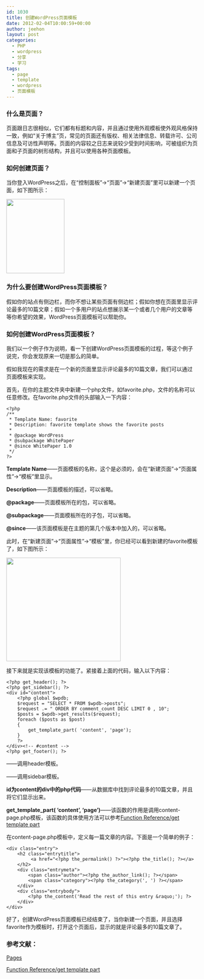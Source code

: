 ```yaml
---
id: 1030
title: 创建WordPress页面模板
date: 2012-02-04T10:00:59+00:00
author: jeehon
layout: post
categories:
  - PHP
  - wordpress
  - 分享
  - 学习
tags:
  - page
  - template
  - wordpress
  - 页面模板
---
```

### 什么是页面？

页面跟日志很相似，它们都有标题和内容，并且通过使用外观模板使外观风格保持一致，例如“关于博主”页，常见的页面还有版权、相关法律信息、转载许可、公司信息及可访性声明等。页面的内容较之日志来说较少受到时间影响，可被组织为页面和子页面的树形结构，并且可以使用各种页面模板。

### 如何创建页面？

当你登入WordPress之后，在“控制面板”->“页面”->“新建页面”里可以新建一个页面，如下图所示：
  
[<img src="http://jeehon.info/log/files/2012/02/add-page.jpg" alt="" title="add-page" width="153" height="195" class="aligncenter size-full wp-image-1032" />](http://jeehon.info/log/files/2012/02/add-page.jpg)

### 为什么要创建WordPress页面模板？

假如你的站点有侧边栏，而你不想让某些页面有侧边栏；假如你想在页面里显示评论最多的10篇文章；假如一个多用户的站点想展示某一个或者几个用户的文章等等你希望的效果，WordPress页面模板可以帮助你。<!--more-->

### 如何创建WordPress页面模板？

我们以一个例子作为说明，看一下创建WordPress页面模板的过程，等这个例子说完，你会发现原来一切是那么的简单。
  
假如我现在的需求是在一个新的页面里显示评论最多的10篇文章，我们可以通过页面模板来实现。
  
首先，在你的主题文件夹中新建一个php文件，如favorite.php，文件的名称可以任意修改。在favorite.php文件的头部输入一下内容：

    <?php
    /**
     * Template Name: favorite
     * Description: favorite template shows the favorite posts
     *
     * @package WordPress
     * @subpackage WhitePaper
     * @since WhitePaper 1.0
     */
    ?>

**Template Name**——页面模板的名称，这个是必须的，会在“新建页面”->“页面属性”->“模板”里显示。
  
**Description**——页面模板的描述，可以省略。
  
**@package**——页面模板所在的包，可以省略。
  
**@subpackage**——页面模板所在的子包，可以省略。
  
**@since**——该页面模板是在主题的第几个版本中加入的，可以省略。

此时，在“新建页面”->“页面属性”->“模板”里，你已经可以看到新建的favorite模板了，如下图所示：
  
[<img src="http://jeehon.info/log/files/2012/02/favorite.jpg" alt="" title="favorite" width="301" height="272" class="aligncenter size-full wp-image-1040" />](http://jeehon.info/log/files/2012/02/favorite.jpg)
  
接下来就是实现该模板的功能了。紧接着上面的代码，输入以下内容：

    <?php get_header(); ?>
    <?php get_sidebar(); ?>
    <div id="content">
    	<?php global $wpdb;
    	$request = "SELECT * FROM $wpdb->posts";
    	$request .= " ORDER BY comment_count DESC LIMIT 0 , 10";
    	$posts = $wpdb->get_results($request);
    	foreach ($posts as $post) 
    	{
    		get_template_part( 'content', 'page');
    	}
    	?>
    </div><!-- #content -->
    <?php get_footer(); ?>

**<?php get_header(); ?>**——调用header模板。
  
**<?php get_sidebar(); ?>**——调用sidebar模板。
  
**id为content的div中的php代码**——从数据库中找到评论最多的10篇文章，并且将它们显示出来。
  
**get\_template\_part( &#8216;content&#8217;, &#8216;page&#8217;)**——该函数的作用是调用content-page.php模板，该函数的具体使用方法可以参考[Function Reference/get template part](http://codex.wordpress.org/Function_Reference/get_template_part)
  
在content-page.php模板中，定义每一篇文章的内容。下面是一个简单的例子：

    <div class="entry">
    	<h2 class="entrytitle">
    	     <a href="<?php the_permalink() ?>"><?php the_title(); ?></a>
    	</h2>
    	<div class="entrymeta">
    		<span class="author"><?php the_author_link(); ?></span>
    		<span class="category"><?php the_category(', ') ?></span>
    	</div>
    	<div class="entrybody">
    	    <?php the_content('Read the rest of this entry &raquo;'); ?>
    	</div>
    </div>

好了，创建WordPress页面模板已经结束了，当你新建一个页面，并且选择favorite作为模板时，打开这个页面后，显示的就是评论最多的10篇文章了。

### 参考文献：

[Pages](http://codex.wordpress.org/Pages)
  
[Function Reference/get template part](http://codex.wordpress.org/Function_Reference/get_template_part)
